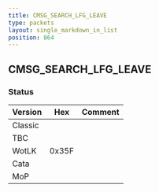 ```yaml
---
title: CMSG_SEARCH_LFG_LEAVE
type: packets
layout: single_markdown_in_list
position: 864
---
```


## CMSG_SEARCH_LFG_LEAVE

### Status

Version    | Hex        | Comment
---------- | ---------- | ---------- 
Classic    |            | 
TBC        |            | 
WotLK      | 0x35F      | 
Cata       |            | 
MoP        |            | 